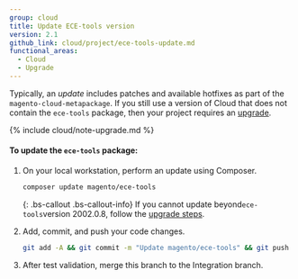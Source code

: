 ```yaml
---
group: cloud
title: Update ECE-tools version
version: 2.1
github_link: cloud/project/ece-tools-update.md
functional_areas:
  - Cloud
  - Upgrade
---
```

Typically, an _update_ includes patches and available hotfixes as part of the `magento-cloud-metapackage`. If you still use a version of Cloud that does not contain the `ece-tools` package, then your project requires an [upgrade]({{page.baseurl}}/cloud/project/ece-tools-upgrade-project.html).

{% include cloud/note-upgrade.md %}

#### To update the `ece-tools` package:

1.  On your local workstation, perform an update using Composer.

    ```bash
    composer update magento/ece-tools
    ```

    {: .bs-callout .bs-callout-info}
    If you cannot update beyond`ece-tools`version 2002.0.8, follow the [upgrade steps]({{page.baseurl}}/cloud/project/ece-tools-upgrade-project.html).

1.  Add, commit, and push your code changes.

    ```bash
    git add -A && git commit -m "Update magento/ece-tools" && git push origin <branch name>
    ```

1.  After test validation, merge this branch to the Integration branch.